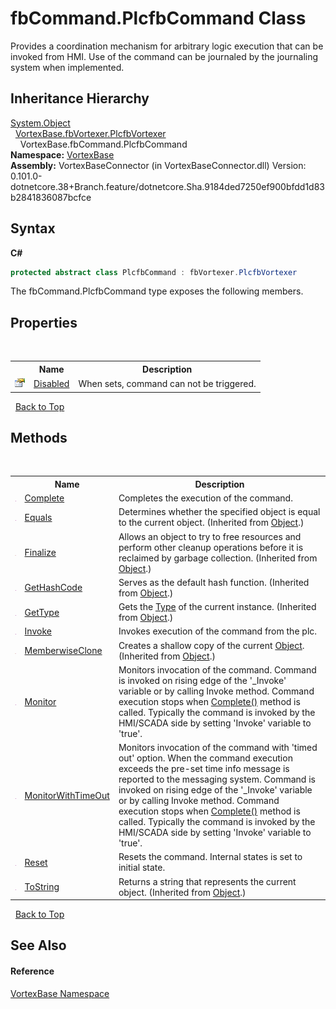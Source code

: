# fbCommand.PlcfbCommand Class
 

Provides a coordination mechanism for arbitrary logic execution that can be invoked from HMI. Use of the command can be journaled by the journaling system when implemented.


## Inheritance Hierarchy
<a href="https://docs.microsoft.com/dotnet/api/system.object" target="_blank">System.Object</a><br />&nbsp;&nbsp;<a href="T_VortexBase_fbVortexer_PlcfbVortexer.md">VortexBase.fbVortexer.PlcfbVortexer</a><br />&nbsp;&nbsp;&nbsp;&nbsp;VortexBase.fbCommand.PlcfbCommand<br />
**Namespace:**&nbsp;<a href="N_VortexBase.md">VortexBase</a><br />**Assembly:**&nbsp;VortexBaseConnector (in VortexBaseConnector.dll) Version: 0.101.0-dotnetcore.38+Branch.feature/dotnetcore.Sha.9184ded7250ef900bfdd1d83b2841836087bcfce

## Syntax

**C#**<br />
``` C#
protected abstract class PlcfbCommand : fbVortexer.PlcfbVortexer
```

The fbCommand.PlcfbCommand type exposes the following members.


## Properties
&nbsp;<table><tr><th></th><th>Name</th><th>Description</th></tr><tr><td>![Public property](media/pubproperty.gif "Public property")</td><td><a href="P_VortexBase_fbCommand_PlcfbCommand_Disabled.md">Disabled</a></td><td>
When sets, command can not be triggered.</td></tr></table>&nbsp;
<a href="#fbcommand.plcfbcommand-class">Back to Top</a>

## Methods
&nbsp;<table><tr><th></th><th>Name</th><th>Description</th></tr><tr><td>![Public method](media/pubmethod.gif "Public method")</td><td><a href="M_VortexBase_fbCommand_PlcfbCommand_Complete.md">Complete</a></td><td>
Completes the execution of the command.</td></tr><tr><td>![Public method](media/pubmethod.gif "Public method")</td><td><a href="https://docs.microsoft.com/dotnet/api/system.object.equals#System_Object_Equals_System_Object_" target="_blank">Equals</a></td><td>
Determines whether the specified object is equal to the current object.
 (Inherited from <a href="https://docs.microsoft.com/dotnet/api/system.object" target="_blank">Object</a>.)</td></tr><tr><td>![Protected method](media/protmethod.gif "Protected method")</td><td><a href="https://docs.microsoft.com/dotnet/api/system.object.finalize#System_Object_Finalize" target="_blank">Finalize</a></td><td>
Allows an object to try to free resources and perform other cleanup operations before it is reclaimed by garbage collection.
 (Inherited from <a href="https://docs.microsoft.com/dotnet/api/system.object" target="_blank">Object</a>.)</td></tr><tr><td>![Public method](media/pubmethod.gif "Public method")</td><td><a href="https://docs.microsoft.com/dotnet/api/system.object.gethashcode#System_Object_GetHashCode" target="_blank">GetHashCode</a></td><td>
Serves as the default hash function.
 (Inherited from <a href="https://docs.microsoft.com/dotnet/api/system.object" target="_blank">Object</a>.)</td></tr><tr><td>![Public method](media/pubmethod.gif "Public method")</td><td><a href="https://docs.microsoft.com/dotnet/api/system.object.gettype#System_Object_GetType" target="_blank">GetType</a></td><td>
Gets the <a href="https://docs.microsoft.com/dotnet/api/system.type" target="_blank">Type</a> of the current instance.
 (Inherited from <a href="https://docs.microsoft.com/dotnet/api/system.object" target="_blank">Object</a>.)</td></tr><tr><td>![Public method](media/pubmethod.gif "Public method")</td><td><a href="M_VortexBase_fbCommand_PlcfbCommand_Invoke.md">Invoke</a></td><td>
Invokes execution of the command from the plc.</td></tr><tr><td>![Protected method](media/protmethod.gif "Protected method")</td><td><a href="https://docs.microsoft.com/dotnet/api/system.object.memberwiseclone#System_Object_MemberwiseClone" target="_blank">MemberwiseClone</a></td><td>
Creates a shallow copy of the current <a href="https://docs.microsoft.com/dotnet/api/system.object" target="_blank">Object</a>.
 (Inherited from <a href="https://docs.microsoft.com/dotnet/api/system.object" target="_blank">Object</a>.)</td></tr><tr><td>![Public method](media/pubmethod.gif "Public method")</td><td><a href="M_VortexBase_fbCommand_PlcfbCommand_Monitor.md">Monitor</a></td><td>
Monitors invocation of the command. Command is invoked on rising edge of the '_Invoke' variable or by calling Invoke method. Command execution stops when <a href="M_VortexBase_fbCommand_PlcfbCommand_Complete.md">Complete()</a> method is called. Typically the command is invoked by the HMI/SCADA side by setting 'Invoke' variable to 'true'.</td></tr><tr><td>![Public method](media/pubmethod.gif "Public method")</td><td><a href="M_VortexBase_fbCommand_PlcfbCommand_MonitorWithTimeOut.md">MonitorWithTimeOut</a></td><td>
Monitors invocation of the command with 'timed out' option. When the command execution exceeds the pre-set time info message is reported to the messaging system. Command is invoked on rising edge of the '_Invoke' variable or by calling Invoke method. Command execution stops when <a href="M_VortexBase_fbCommand_PlcfbCommand_Complete.md">Complete()</a> method is called. Typically the command is invoked by the HMI/SCADA side by setting 'Invoke' variable to 'true'.</td></tr><tr><td>![Public method](media/pubmethod.gif "Public method")</td><td><a href="M_VortexBase_fbCommand_PlcfbCommand_Reset.md">Reset</a></td><td>
Resets the command. Internal states is set to initial state.</td></tr><tr><td>![Public method](media/pubmethod.gif "Public method")</td><td><a href="https://docs.microsoft.com/dotnet/api/system.object.tostring#System_Object_ToString" target="_blank">ToString</a></td><td>
Returns a string that represents the current object.
 (Inherited from <a href="https://docs.microsoft.com/dotnet/api/system.object" target="_blank">Object</a>.)</td></tr></table>&nbsp;
<a href="#fbcommand.plcfbcommand-class">Back to Top</a>

## See Also


#### Reference
<a href="N_VortexBase.md">VortexBase Namespace</a><br />